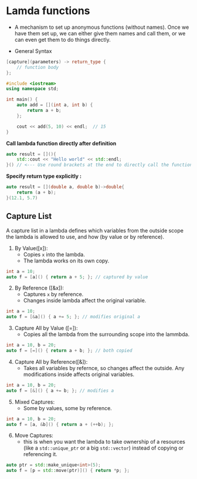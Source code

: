 # Lamda functions
* A mechanism to set up anonymous functions (without names). Once we have them set up, we can either give them names and call them, or we can even get them to do things directly.

* General Syntax
```cpp
[capture](parameters) -> return_type {
    // function body
};
```

```cpp
#include <iostream>
using namespace std;

int main() {
    auto add = [](int a, int b) {
        return a + b;
    };

    cout << add(5, 10) << endl;  // 15
}
```

**Call lambda function directly after definition**
```cpp
auto result = [](){
    std::cout << "Hello world" << std::endl;
}() // <--- Use round brackets at the end to directly call the functions
```

**Specify return type explicitly :**
```cpp
auto result = [](double a, double b)->double{
    return (a + b);
}(12.1, 5.7)
```

## Capture List
A capture list in a lambda defines which variables from the outside scope the lambda is allowed to use, and how (by value or by reference).

1. By Value([x]):
   * Copies `x` into the lambda.
   * The lambda works on its own copy.
```cpp
int a = 10;
auto f = [a]() { return a + 5; }; // captured by value
```

2. By Reference ([&x]):
   * Captures `x` by reference.
   * Changes inside lambda affect the original variable.

```cpp
int a = 10;
auto f = [&a]() { a += 5; }; // modifies original a
```

3. Capture All by Value ([=]):
   * Copies all the lambda from the surrounding scope into the lammbda.
```cpp
int a = 10, b = 20;
auto f = [=]() { return a + b; }; // both copied
```

4. Capture All by Reference([&]):
   * Takes all variables by refernce, so changes affect the outside. Any modifications inside affects original variables.
```cpp
int a = 10, b = 20;
auto f = [&]() { a += b; }; // modifies a
```

5. Mixed Captures:
   * Some by values, some by reference.
```cpp
int a = 10, b = 20;
auto f = [a, &b]() { return a + (++b); };
```

6. Move Captures:
   * this is when you want the lambda to take ownership of a resources (like a `std::unique_ptr` or a big `std::vector`) instead of copying or referencing it.
```cpp
auto ptr = std::make_unique<int>(5);
auto f = [p = std::move(ptr)]() { return *p; };
```






